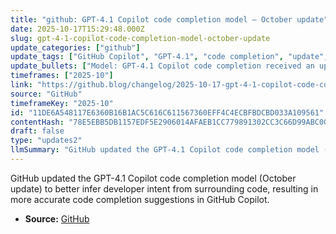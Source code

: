 ```yaml
---
title: "github: GPT-4.1 Copilot code completion model — October update"
date: 2025-10-17T15:29:48.000Z
slug: gpt-4-1-copilot-code-completion-model-october-update
update_categories: ["github"]
update_tags: ["GitHub Copilot", "GPT-4.1", "code completion", "update", "GitHub Blog", "October 2025"]
update_bullets: ["Model: GPT-4.1 Copilot code completion received an upgrade in October.", "Improvement focus: enhanced ability to infer intent from code context.", "User impact: more accurate and relevant code completions in GitHub Copilot.", "Source: announcement posted on The GitHub Blog (October 17, 2025)."]
timeframes: ["2025-10"]
link: "https://github.blog/changelog/2025-10-17-gpt-4-1-copilot-code-completion-model-october-update"
source: "GitHub"
timeframeKey: "2025-10"
id: "11DE6A548117E6360B16B1AC5C616C611567360EFF4C4ECBFBDCBD033A109561"
contentHash: "78E5EBB5DB1157EDF5E2906014AFAEB1CC779891302CC3C66D99ABC0066D5643"
draft: false
type: "updates2"
llmSummary: "GitHub updated the GPT-4.1 Copilot code completion model (October update) to better infer developer intent from surrounding code, resulting in more accurate code completion suggestions in GitHub Copilot."
---
```


GitHub updated the GPT-4.1 Copilot code completion model (October update) to better infer developer intent from surrounding code, resulting in more accurate code completion suggestions in GitHub Copilot.

- **Source:** [GitHub](https://github.blog/changelog/2025-10-17-gpt-4-1-copilot-code-completion-model-october-update)
